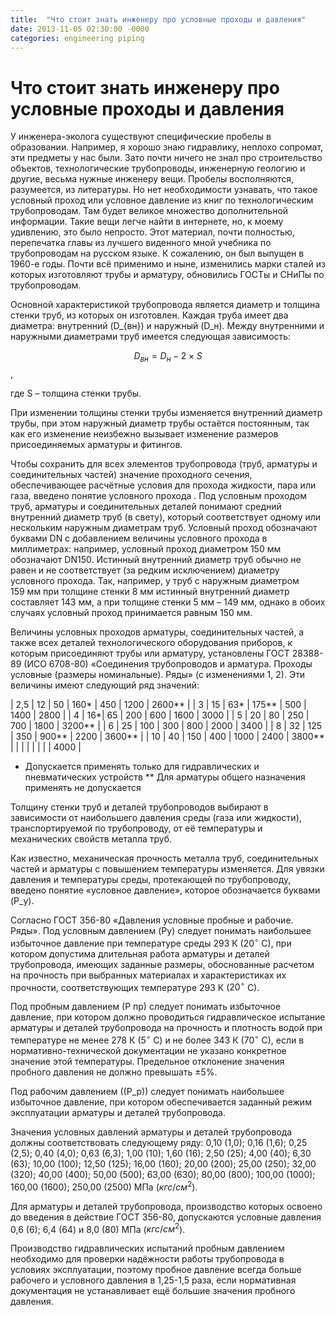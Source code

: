 ```yaml
---
title:  "Что стоит знать инженеру про условные проходы и давления"
date: 2013-11-05 02:30:00 -0000
categories: engineering piping
---
```



# Что стоит знать инженеру про условные проходы и давления

У инженера-эколога существуют специфические пробелы в образовании. Например, я хорошо знаю гидравлику, неплохо сопромат, эти предметы у нас были. Зато почти ничего не знал про строительство объектов, технологические трубопроводы, инженерную геологию и другие, весьма нужные инженеру вещи. Пробелы восполняются, разумеется, из литературы. Но нет необходимости узнавать, что такое условный проход или условное давление из книг по технологическим трубопроводам. Там будет великое множество дополнительной информации. Такие вещи легче найти в интернете, но, к моему удивлению, это было непросто. Этот материал, почти полностью, перепечатка главы из лучшего виденного мной учебника по трубопроводам на русском языке. К сожалению, он был выпущен в 1960-е годы. Почти всё применимо и ныне, изменились марки сталей из которых изготовляют  трубы и арматуру, обновились ГОСТы и СНиПы по трубопроводам.

Основной характеристикой трубопровода является диаметр и толщина стенки труб, из которых он изготовлен. Каждая труба имеет два диаметра: внутренний \(D_{вн}\) и наружный \(D_н\). Между внутренними и наружными диаметрами труб имеется следующая зависимость:

$$D_{вн} = D_н - 2 \times S$$,

где S – толщина стенки трубы.

При изменении толщины стенки трубы изменяется внутренний диаметр трубы, при этом наружный диаметр трубы остаётся постоянным, так как его изменение неизбежно вызывает изменение размеров присоединяемых арматуры и фитингов.

Чтобы сохранить для всех элементов трубопровода (труб, арматуры и соединительных частей) значение проходного сечения, обеспечивающее расчётные условия для прохода жидкости, пара или газа, введено понятие условного прохода .  Под условным проходом труб, арматуры и соединительных деталей понимают средний внутренний диаметр труб (в свету), который соответствует одному или нескольким наружным диаметрам труб. Условный проход обозначают буквами DN с добавлением величины условного прохода в миллиметрах: например, условный проход диаметром 150&nbsp;мм обозначают DN150. Истинный внутренний диаметр труб обычно не равен и не соответствует (за редким исключением) диаметру условного прохода. Так, например, у труб с наружным диаметром 159&nbsp;мм при толщине стенки 8 мм истинный внутренний диаметр составляет 143 мм, а при толщине стенки 5&nbsp;мм – 149&nbsp;мм, однако в обоих случаях условный проход принимается равным 150&nbsp;мм.

Величины условных проходов арматуры, соединительных частей, а также всех деталей технологического оборудования приборов, к которым присоединяют трубы или арматуру, установлены ГОСТ&nbsp;28388-89 (ИСО 6708-80) «Соединения трубопроводов и арматура. Проходы условные (размеры номинальные). Ряды» (с изменениями 1, 2). Эти величины имеют следующий ряд значений:

| 2,5 | 12 | 50  | 160*  | 450   | 1200 | 2600** | 
| 3   | 15 | 63* | 175** | 500   | 1400 | 2800   |
| 4   | 16*| 65  | 200   | 600   | 1600 | 3000   |
| 5   | 20 | 80  | 250   | 700   | 1800 | 3200** |
| 6   | 25 | 100 | 300   | 800   | 2000 | 3400   |
| 8   | 32 | 125 | 350   | 900** | 2200 | 3600** |
| 10  | 40 | 150 | 400   | 1000  | 2400 | 3800** |
|     |    |     |       |       |      | 4000   |

* Допускается применять только для гидравлических и пневматических устройств
** Для арматуры общего назначения применять не допускается

Толщину стенки труб и деталей трубопроводов выбирают в зависимости от наибольшего давления среды (газа или жидкости), транспортируемой по трубопроводу, от её температуры и механических свойств металла труб.

Как известно, механическая прочность металла труб, соединительных частей и арматуры с повышением температуры изменяется. Для увязки давления и температуры среды, протекающей по трубопроводу, введено понятие «условное давление», которое обозначается буквами \(P_у\).

Согласно ГОСТ 356-80 «Давления условные пробные и рабочие. Ряды». Под условным давлением (Pу) следует понимать наибольшее избыточное давление при температуре среды 293 К ($20^\circ$ С), при котором допустима длительная работа арматуры и деталей трубопровода, имеющих заданные размеры, обоснованные расчетом на прочность при выбранных материалах и характеристиках их прочности, соответствующих температуре 293 К ($20^\circ$ С).

Под пробным давлением (Р пр) следует понимать избыточное давление, при котором должно проводиться гидравлическое испытание арматуры и деталей трубопровода на прочность и плотность водой при температуре не менее 278 К ($5^\circ$ С) и не более 343 К ($70^\circ$ С), если в нормативно-технической документации не указано конкретное значение этой температуры. Предельное отклонение значения пробного давления не должно превышать ±5%.

Под рабочим давлением (\(Р_р\)) следует понимать наибольшее избыточное давление, при котором обеспечивается заданный режим эксплуатации арматуры и деталей трубопровода.

Значения условных давлений арматуры и деталей трубопровода должны соответствовать следующему ряду: 0,10 (1,0); 0,16 (1,6); 0,25 (2,5); 0,40 (4,0); 0,63 (6,3); 1,00 (10); 1,60 (16); 2,50 (25); 4,00 (40); 6,30 (63); 10,00 (100); 12,50 (125); 16,00 (160); 20,00 (200); 25,00 (250); 32,00 (320); 40,00 (400); 50,00 (500); 63,00 (630); 80,00 (800); 100,00 (1000); 160,00 (1600); 250,00 (2500) МПа ($кгс/см^2$).

Для арматуры и деталей трубопровода, производство которых освоено до введения в действие ГОСТ 356-80, допускаются условные давления 0,6 (6); 6,4 (64) и 8,0 (80) МПа ($кгс/см^2$).

Производство гидравлических испытаний пробным давлением необходимо для проверки надёжности работы трубопровода в условиях эксплуатации, поэтому пробное давление всегда больше рабочего и условного давления в 1,25-1,5 раза, если нормативная документация не устанавливает ещё большие значения пробного давления.